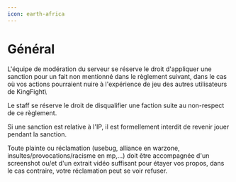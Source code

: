```yaml
---
icon: earth-africa
---
```


# Général

L'équipe de modération du serveur se réserve le droit d'appliquer une sanction pour un fait non mentionné dans le règlement suivant, dans le cas où vos actions pourraient nuire à l'expérience de jeu des autres utilisateurs de KingFight\


Le staff se réserve le droit de disqualifier une faction suite au non-respect de ce règlement.



Si une sanction est relative à l'IP, il est formellement interdit de revenir jouer pendant la sanction.



Toute plainte ou réclamation (usebug, alliance en warzone, insultes/provocations/racisme en mp,...) doit être accompagnée d'un screenshot ou/et d'un extrait vidéo suffisant pour étayer vos propos, dans le cas contraire, votre réclamation peut se voir refuser.&#x20;



